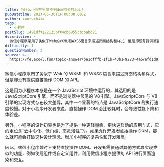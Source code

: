 ```yaml
---
title: 为什么小程序里拿不到dom相关的api？
pubDatetime: 2023-05-30T16:00:00.000Z
author: caorushizi
tags:
  - 小程序
postSlug: 1491df9122125bf04cb6955cbcbabd21
description: >-
  微信小程序采用了类似于Web的WXML和WXSS语言来描述页面结构和样式，但是却没有提供直接操作DOM的API。这是因为小程序本身是在一个JavaScript环境中运行的，其选用的是JavaScrip
difficulty: 1
questionNumber: 2
source: >-
  https://fe.ecool.fun/topic-answer/be1dfffb-1f1b-43b1-9223-4a57efd1d978?orderBy=updateTime&order=desc&tagId=23
---
```


微信小程序采用了类似于 Web 的 WXML 和 WXSS 语言来描述页面结构和样式，但是却没有提供直接操作 DOM 的 API。

这是因为小程序本身是在一个 JavaScript 环境中运行的，其选用的是 JavaScriptCore 引擎，而不是浏览器中常见的 V8 引擎。JavaScriptCore 与 V8 引擎的实现方式存在较大差异，其中一个显著的特点是 JavaScriptCore 的执行速度较慢。对于小程序开发者来说，直接操作 DOM 会比较耗时，会导致性能下降和体验差。

另外，小程序的设计初衷也是为了提供一种更轻量级、更快速启动的应用方式，它的定位是“去中心化、低门槛、高灵活性”的。如果允许开发者直接操作 DOM，那么就可能会打破这种设计理念，增加小程序的复杂性和开发难度。

因此，微信小程序暂时不支持直接操作 DOM。开发者需要通过其他方式来实现类似的功能，例如使用组件或自定义组件，利用微信小程序提供的 API 进行页面渲染和交互。
